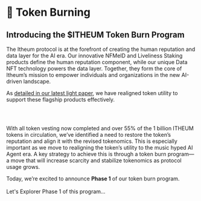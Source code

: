 # 🧨 Token Burning

## **Introducing the $ITHEUM Token Burn Program**

The Itheum protocol is at the forefront of creating the human reputation and data layer for the AI era. Our innovative NFMeID and Liveliness Staking products define the human reputation component, while our unique Data NFT technology powers the data layer. Together, they form the core of Itheum’s mission to empower individuals and organizations in the new AI-driven landscape.

As [detailed in our latest light paper](https://api.itheumcloud.com/files_misc/Itheum-Protocol-One-Pager-Litepaper.pdf), we have realigned token utility to support these flagship products effectively.&#x20;

<figure><img src="https://lh7-rt.googleusercontent.com/docsz/AD_4nXcmRTkw9iDEV1a7opThKINHfLnwvEiiCAGXnp7zivn1k6Xci5UbqYI59vOsQfbh0MX6KRlPJzWXwSh19XmDJ3qROT_rlhUen2meCRpkiMMdvD5vjjpAs6bFaBTqn4jWZu-ZEMyV?key=aMa7fLFGdCyEIX_1y9qAQ0GT" alt=""><figcaption></figcaption></figure>

<figure><img src="https://lh7-rt.googleusercontent.com/docsz/AD_4nXdmxUbTNXMcQGvwq99i6M28AjaGSQ4ks_iyZYAk8h-gD4aBvk3foIL5hqnXk00JvDkq2WRvu2FGFDzJGRFezO5D1PbgJWEFagqQuI9uD4PsVVyyE-tZs7lCXQmjC0lOs6uA7F8C?key=aMa7fLFGdCyEIX_1y9qAQ0GT" alt=""><figcaption></figcaption></figure>

\
With all token vesting now completed and over 55% of the 1 billion ITHEUM tokens in circulation, we’ve identified a need to restore the token’s reputation and align it with the revised tokenomics. This is especially important as we move to realigning the token’s utility to the music hyped AI Agent era. A key strategy to achieve this is through a token burn program—a move that will increase scarcity and stabilize tokenomics as protocol usage grows.&#x20;

Today, we’re excited to announce **Phase 1** of our token burn program.\
\
Let's Explorer Phase 1 of this program...
